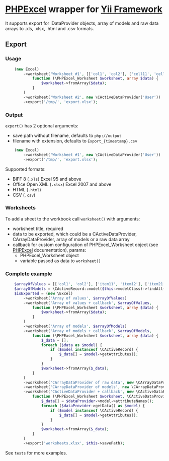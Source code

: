 # [PHPExcel](https://github.com/PHPOffice/PHPExcel) wrapper for [Yii Framework](https://github.com/yiisoft/yii)

It supports export for IDataProvider objects, array of models and raw data arrays to .xls, .xlsx, .html and .csv formats.

## Export

### Usage

```php
    (new Excel)
        ->worksheet('Worksheet #1', [['col1', 'col2'], ['cell11', 'cell12'], ['cell21', 'cell22']],
            function (\PHPExcel_Worksheet $worksheet, array $data) {
                $worksheet->fromArray($data);
            }
        )
        ->worksheet('Worksheet #2', new \CActiveDataProvider('User'))
        ->export('/tmp/', 'export.xlsx');
```

### Output

`export()` has 2 optional arguments: 

 - save path without filename, defaults to `php://output`
 - filename with extension, defaults to `Export_{timestamp}.csv`

```php
    (new Excel)
        ->worksheet('Worksheet #1', new \CActiveDataProvider('User'))
        ->export('/tmp/', 'export.xlsx');
```

Supported formats:

 - BIFF 8 (`.xls`) Excel 95 and above
 - Office Open XML (`.xlsx`) Excel 2007 and above
 - HTML (`.html`)
 - CSV (`.csv`)
 
### Worksheets

To add a sheet to the workbook call `worksheet()` with arguments:

 - worksheet title, required
 - data to be exported, which could be a CActiveDataProvider, CArrayDataProvider, array of models or a raw data array
 - callback for custom configuration of PHPExcel_Worksheet object (see [PHPExcel](https://github.com/PHPOffice/PHPExcel) documentation), params:
    - PHPExcel_Worksheet object
    - variable passed as data to `worksheet()`

### Complete example

```php
    $arrayOfValues = [['col1', 'col2'], ['item11', 'item12'], ['item21', 'item22']];
    $arrayOfModels = \CActiveRecord::model($this->modelClass)->findAll();
    $isExported = (new \Excel)
        ->worksheet('Array of values', $arrayOfValues)
        ->worksheet('Array of values + callback', $arrayOfValues,
            function (\PHPExcel_Worksheet $worksheet, array $data) {
                $worksheet->fromArray($data);
            }
        )
        ->worksheet('Array of models', $arrayOfModels)
        ->worksheet('Array of models + callback', $arrayOfModels,
            function (\PHPExcel_Worksheet $worksheet, array $data) {
                $_data = [];
                foreach ($data as $model) {
                    if ($model instanceof \CActiveRecord) {
                        $_data[] = $model->getAttributes();
                    }
                }
                $worksheet->fromArray($_data);
            }
        )
        ->worksheet('CArrayDataProvider of raw data', new \CArrayDataProvider($arrayOfValues))
        ->worksheet('CArrayDataProvider of models', new \CArrayDataProvider($arrayOfModels))
        ->worksheet('CActiveDataProvider + callback', new \CActiveDataProvider($this->modelClass),
            function (\PHPExcel_Worksheet $worksheet, \CActiveDataProvider $dataProvider) {
                $_data[] = $dataProvider->model->attributeNames();
                foreach ($dataProvider->getData() as $model) {
                    if ($model instanceof \CActiveRecord) {
                        $_data[] = $model->getAttributes();
                    }
                }
                $worksheet->fromArray($_data);
            }
        )
        ->export('worksheets.xlsx', $this->savePath);
```

See `tests` for more examples.
